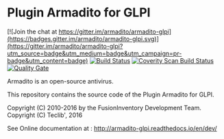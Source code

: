 Plugin Armadito for GLPI
========================

[![Join the chat at https://gitter.im/armadito/armadito-glpi](https://badges.gitter.im/armadito/armadito-glpi.svg)](https://gitter.im/armadito/armadito-glpi?utm_source=badge&utm_medium=badge&utm_campaign=pr-badge&utm_content=badge)
[![Build Status](https://travis-ci.org/armadito/armadito-glpi.svg?branch=DEV)](https://travis-ci.org/armadito/armadito-glpi)
<a href="https://scan.coverity.com/projects/armadito-armadito-mod-clamav">
  <img alt="Coverity Scan Build Status"
       src="https://scan.coverity.com/projects/10495/badge.svg"/>
</a>
[![Quality Gate](http://sonarqube.com/api/badges/gate?key=armadito:glpi)](http://sonarqube.com/dashboard/index/armadito:glpi)

Armadito is an open-source antivirus.

This repository contains the source code of the Plugin Armadito for GLPI.

Copyright (C) 2010-2016 by the FusionInventory Development Team.
Copyright (C) Teclib', 2016

See Online documentation at : <http://armadito-glpi.readthedocs.io/en/dev/>
